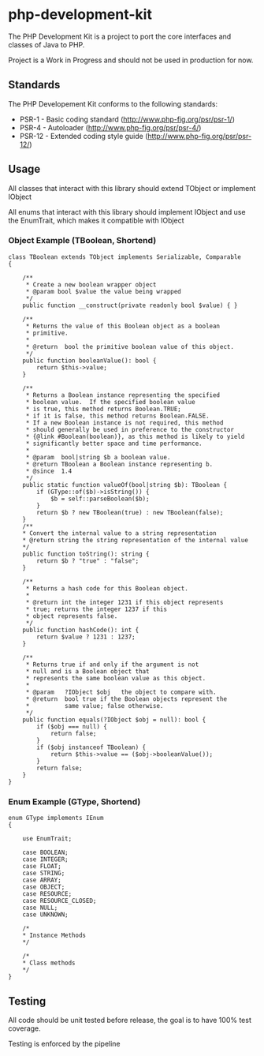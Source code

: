 # php-development-kit
The PHP Development Kit is a project to port the core interfaces and classes of Java to PHP.

Project is a Work in Progress and should not be used in production for now.

## Standards

The PHP Developement Kit conforms to the following standards:

- PSR-1 - Basic coding standard (http://www.php-fig.org/psr/psr-1/)
- PSR-4 - Autoloader (http://www.php-fig.org/psr/psr-4/)
- PSR-12 - Extended coding style guide (http://www.php-fig.org/psr/psr-12/)

## Usage
All classes that interact with this library should extend TObject or implement IObject

All enums that interact with this library should implement IObject and use the EnumTrait, which makes it compatible with IObject

### Object Example (TBoolean, Shortend)

    class TBoolean extends TObject implements Serializable, Comparable
    {
    
        /**
         * Create a new boolean wrapper object
         * @param bool $value the value being wrapped
         */
        public function __construct(private readonly bool $value) { }
  
        /**
         * Returns the value of this Boolean object as a boolean
         * primitive.
         *
         * @return  bool the primitive boolean value of this object.
         */
        public function booleanValue(): bool {
            return $this->value;
        }
    
        /**
         * Returns a Boolean instance representing the specified
         * boolean value.  If the specified boolean value
         * is true, this method returns Boolean.TRUE;
         * if it is false, this method returns Boolean.FALSE.
         * If a new Boolean instance is not required, this method
         * should generally be used in preference to the constructor
         * {@link #Boolean(boolean)}, as this method is likely to yield
         * significantly better space and time performance.
         *
         * @param  bool|string $b a boolean value.
         * @return TBoolean a Boolean instance representing b.
         * @since  1.4
         */
        public static function valueOf(bool|string $b): TBoolean {
            if (GType::of($b)->isString()) {
                $b = self::parseBoolean($b);
            }
            return $b ? new TBoolean(true) : new TBoolean(false);
        }
        /**
        * Convert the internal value to a string representation
        * @return string the string representation of the internal value
        */
        public function toString(): string {
            return $b ? "true" : "false";
        }
    
        /**
         * Returns a hash code for this Boolean object.
         *
         * @return int the integer 1231 if this object represents
         * true; returns the integer 1237 if this
         * object represents false.
         */
        public function hashCode(): int {
            return $value ? 1231 : 1237;
        }
    
        /**
         * Returns true if and only if the argument is not
         * null and is a Boolean object that
         * represents the same boolean value as this object.
         *
         * @param   ?IObject $obj   the object to compare with.
         * @return  bool true if the Boolean objects represent the
         *          same value; false otherwise.
         */
        public function equals(?IObject $obj = null): bool {
            if ($obj === null) {
                return false;
            }
            if ($obj instanceof TBoolean) {
                return $this->value == ($obj->booleanValue());
            }
            return false;
        }
    }

### Enum Example (GType, Shortend)

    enum GType implements IEnum
    {

        use EnumTrait;

        case BOOLEAN;
        case INTEGER;
        case FLOAT;
        case STRING;
        case ARRAY;
        case OBJECT;
        case RESOURCE;
        case RESOURCE_CLOSED;
        case NULL;
        case UNKNOWN;

        /*
        * Instance Methods
        */

        /*
        * Class methods
        */
    }


## Testing

All code should be unit tested before release, the goal is to have 100% test coverage.

Testing is enforced by the pipeline
